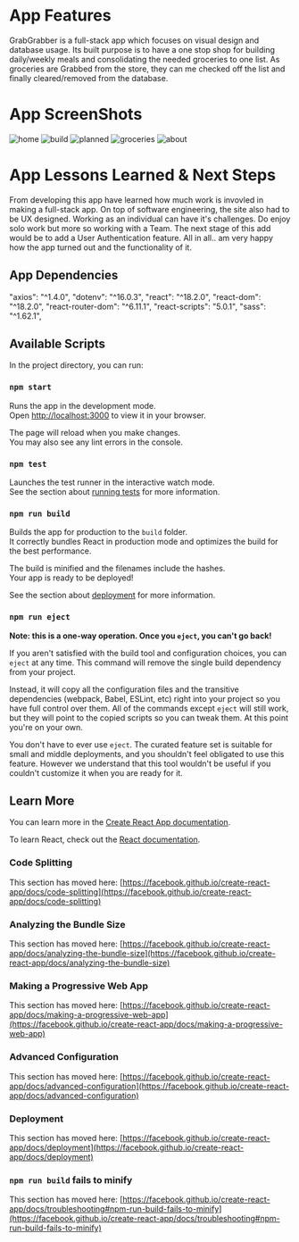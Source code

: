 # App Features

GrabGrabber is a full-stack app which focuses on visual design and database usage.  Its built purpose is to have a one stop shop for building daily/weekly meals and consolidating the needed groceries to one list. As groceries are Grabbed from the store, they can me checked off the list and finally cleared/removed from the database.

# App ScreenShots

![home](https://github.com/rpaavola/grubgrabber-client/assets/121308308/6cbf6db4-6a99-4713-b8f7-d69625f0e564)
![build](https://github.com/rpaavola/grubgrabber-client/assets/121308308/c6f38563-f517-498f-866b-4768721bd0a5)
![planned](https://github.com/rpaavola/grubgrabber-client/assets/121308308/d7cfa670-5d2e-44e8-b406-c238557b1fbe)
![groceries](https://github.com/rpaavola/grubgrabber-client/assets/121308308/2151ce7e-c17b-4146-b418-40f48c511da1)
![about](https://github.com/rpaavola/grubgrabber-client/assets/121308308/5fe57141-f13c-439f-9209-33ae9a38c466)

# App Lessons Learned & Next Steps

From developing this app have learned how much work is invovled in making a full-stack app.  On top of software engineering, the site also had to be UX designed.  Working as an individual can have it's challenges.  Do enjoy solo work but more so working with a Team.  The next stage of this add would be to add a User Authentication feature. All in all.. am very happy how the app turned out and the functionality of it.

## App Dependencies

"axios": "^1.4.0",
"dotenv": "^16.0.3",
"react": "^18.2.0",
"react-dom": "^18.2.0",
"react-router-dom": "^6.11.1",
"react-scripts": "5.0.1",
"sass": "^1.62.1",

## Available Scripts

In the project directory, you can run:

### `npm start`

Runs the app in the development mode.\
Open [http://localhost:3000](http://localhost:3000) to view it in your browser.

The page will reload when you make changes.\
You may also see any lint errors in the console.

### `npm test`

Launches the test runner in the interactive watch mode.\
See the section about [running tests](https://facebook.github.io/create-react-app/docs/running-tests) for more information.

### `npm run build`

Builds the app for production to the `build` folder.\
It correctly bundles React in production mode and optimizes the build for the best performance.

The build is minified and the filenames include the hashes.\
Your app is ready to be deployed!

See the section about [deployment](https://facebook.github.io/create-react-app/docs/deployment) for more information.

### `npm run eject`

**Note: this is a one-way operation. Once you `eject`, you can't go back!**

If you aren't satisfied with the build tool and configuration choices, you can `eject` at any time. This command will remove the single build dependency from your project.

Instead, it will copy all the configuration files and the transitive dependencies (webpack, Babel, ESLint, etc) right into your project so you have full control over them. All of the commands except `eject` will still work, but they will point to the copied scripts so you can tweak them. At this point you're on your own.

You don't have to ever use `eject`. The curated feature set is suitable for small and middle deployments, and you shouldn't feel obligated to use this feature. However we understand that this tool wouldn't be useful if you couldn't customize it when you are ready for it.

## Learn More

You can learn more in the [Create React App documentation](https://facebook.github.io/create-react-app/docs/getting-started).

To learn React, check out the [React documentation](https://reactjs.org/).

### Code Splitting

This section has moved here: [https://facebook.github.io/create-react-app/docs/code-splitting](https://facebook.github.io/create-react-app/docs/code-splitting)

### Analyzing the Bundle Size

This section has moved here: [https://facebook.github.io/create-react-app/docs/analyzing-the-bundle-size](https://facebook.github.io/create-react-app/docs/analyzing-the-bundle-size)

### Making a Progressive Web App

This section has moved here: [https://facebook.github.io/create-react-app/docs/making-a-progressive-web-app](https://facebook.github.io/create-react-app/docs/making-a-progressive-web-app)

### Advanced Configuration

This section has moved here: [https://facebook.github.io/create-react-app/docs/advanced-configuration](https://facebook.github.io/create-react-app/docs/advanced-configuration)

### Deployment

This section has moved here: [https://facebook.github.io/create-react-app/docs/deployment](https://facebook.github.io/create-react-app/docs/deployment)

### `npm run build` fails to minify

This section has moved here: [https://facebook.github.io/create-react-app/docs/troubleshooting#npm-run-build-fails-to-minify](https://facebook.github.io/create-react-app/docs/troubleshooting#npm-run-build-fails-to-minify)

